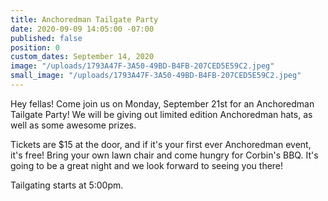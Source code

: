 ```yaml
---
title: Anchoredman Tailgate Party
date: 2020-09-09 14:05:00 -07:00
published: false
position: 0
custom_dates: September 14, 2020
image: "/uploads/1793A47F-3A50-49BD-B4FB-207CED5E59C2.jpeg"
small_image: "/uploads/1793A47F-3A50-49BD-B4FB-207CED5E59C2.jpeg"
---
```


Hey fellas!  Come join us on Monday, September 21st for an Anchoredman Tailgate Party!  We will be giving out limited edition Anchoredman hats, as well as some awesome prizes.  

Tickets are $15 at the door, and if it's your first ever Anchoredman event, it's free!  Bring your own lawn chair and come hungry for Corbin's BBQ.  It's going to be a great night and we look forward to seeing you there!  

Tailgating starts at 5:00pm.